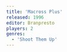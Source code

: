 ```yaml
---
title: 'Macross Plus'
released: 1996
editor: Branpresto
players: 2
genres:
  - 'Shoot Them Up'
---
```

